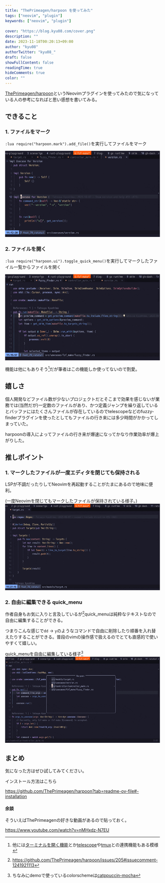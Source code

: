 ```yaml
---
title: "ThePrimeagen/harpoon を使ってみた"
tags: ["neovim", "plugin"]
keywords: ["neovim", "plugin"]

cover: "https://blog.kyu08.com/cover.png"
description: ""
date: 2023-11-18T00:20:13+09:00
author: "kyu08"
authorTwitter: "kyu08_"
draft: false
showFullContent: false
readingTime: true
hideComments: true
color: ""
---
```


[ThePrimeagen/harpoon](https://github.com/ThePrimeagen/harpoon)というNeovimプラグインを使ってみたので気になっている人の参考になればと思い感想を書いてみる。

## できること
### 1. ファイルをマーク
`:lua require("harpoon.mark").add_file()`を実行してファイルをマーク

![add-file](add-file.gif)

### 2. ファイルを開く
`:lua require("harpoon.ui").toggle_quick_menu()`を実行してマークしたファイル一覧からファイルを開く

![toggle-quick-menu](toggle-quick-menu.gif)

機能は他にもありそう[^1]だが筆者はこの機能しか使ってないので割愛。

## 嬉しさ

個人開発などファイル数が少ないプロジェクトだとそこまで効果を感じないが業務では(当然だが)一定数のファイルがあり、かつ定義ジャンプを繰り返しているとバッファにはたくさんファイルが存在しているのでtelescopeなどのfuzzy-finderプラグインを使ったとしてもファイルの行き来には多少時間がかかってしまっていた。

harpoonの導入によってファイルの行き来が爆速になってかなり作業効率が爆上がりした。

## 推しポイント
### 1. マークしたファイルが一度エディタを閉じても保持される
LSPが不調だったりしてNeovimを再起動することがたまにあるので地味に便利。

(一度Neovimを閉じてもマークしたファイルが保持されている様子。)
![saved-quick-menu](saved-quick-menu.gif)

### 2. 自由に編集できる quick_menu
作者自身もお気に入りと言及しているが[^2]quick_menuは純粋なテキストなので自由に編集することができる。

つまりこんな感じで`dd` -> `y`のようなコマンドで自由に削除したり順番を入れ替えたりすることができる。普段のvimの操作感で扱えるのでとても直感的で使いやすくて嬉しい。

quick_menuを自由に編集している様子[^3]
![editable-quick-menu](editable-quick-menu.gif)

## まとめ
気になった方はぜひ試してみてください。

インストール方法はこちら

https://github.com/ThePrimeagen/harpoon?tab=readme-ov-file#-installation

#### 余談
そういえばThePrimeagenの好きな動画があるので貼っておく。

https://www.youtube.com/watch?v=nMHxdz-N7EU

[^1]: 他には[ターミナルを開く機能](https://github.com/ThePrimeagen/harpoon?tab=readme-ov-file#terminal-navigation)とか[telescope](https://github.com/ThePrimeagen/harpoon?tab=readme-ov-file#telescope-support)や[tmux](https://github.com/ThePrimeagen/harpoon?tab=readme-ov-file#tmux-support)との連携機能もある模様
[^2]: https://github.com/ThePrimeagen/harpoon/issues/205#issuecomment-1241921113
[^3]: ちなみにdemoで使っているcolorschemeは[catppuccin-mocha](https://github.com/catppuccin/nvim)
